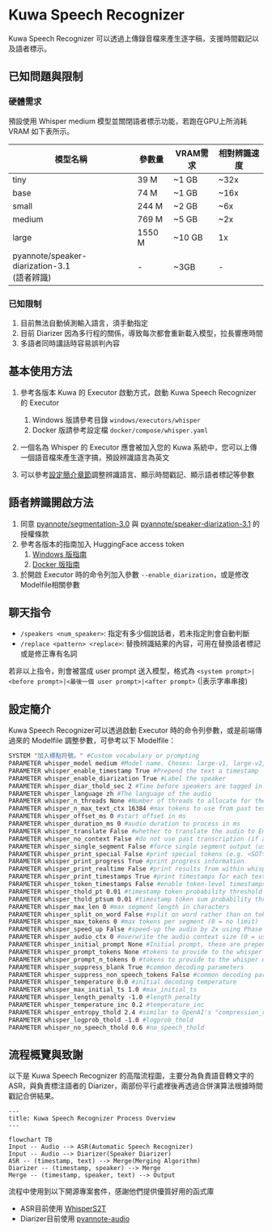# Kuwa Speech Recognizer

Kuwa Speech Recognizer 可以透過上傳錄音檔來產生逐字稿，支援時間戳記以及語者標示。

## 已知問題與限制
### 硬體需求
預設使用 Whisper medium 模型並關閉語者標示功能，若跑在GPU上所消耗 VRAM 如下表所示。

|模型名稱|參數量|VRAM需求|相對辨識速度|
|------|----|-------|---------|
|tiny|39 M|~1 GB|~32x|
|base|74 M|~1 GB|~16x|
|small|244 M|~2 GB|~6x|
|medium|769 M|~5 GB|~2x|
|large|1550 M|~10 GB|1x|
|pyannote/speaker-diarization-3.1<br>(語者辨識)|-|~3GB|-|

### 已知限制
1. 目前無法自動偵測輸入語言，須手動指定
2. 目前 Diarizer 因為多行程的關係，導致每次都會重新載入模型，拉長響應時間
3. 多語者同時講話時容易誤判內容

## 基本使用方法
1. 參考各版本 Kuwa 的 Executor 啟動方式，啟動 Kuwa Speech Recognizer 的 Executor
    1. Windows 版請參考目錄 `windows/executors/whisper`
    2. Docker 版請參考設定檔 `docker/compose/whisper.yaml`

2. 一個名為 Whisper 的 Executor 應會被加入您的 Kuwa 系統中，您可以上傳一個語音檔來產生逐字搞，預設辨識語言為英文
3. 可以參考[設定簡介章節](#設定簡介)調整辨識語言、顯示時間戳記、顯示語者標記等參數

## 語者辨識開啟方法
1. 同意 [pyannote/segmentation-3.0](https://huggingface.co/pyannote/segmentation-3.0) 與 [pyannote/speaker-diarization-3.1](https://hf.co/pyannote/speaker-diarization-3.1) 的授權條款
2. 參考各版本的指南加入 HuggingFace access token
    1. [Windows 版指南](https://kuwaai.tw/zh-Hant/blog/kuwa-os-v0.2.0-llama3-windows#%E6%96%B9%E6%B3%95%E4%B8%80%E7%99%BB%E5%85%A5-huggingface-%E5%90%91-meta-%E7%94%B3%E8%AB%8B%E5%AD%98%E5%8F%96%E6%AC%8A%E9%99%90)
    2. [Docker 版指南](https://kuwaai.tw/zh-Hant/blog/kuwa-os-v0.2.0-llama3-linux#%E6%96%B9%E6%B3%95%E4%B8%80%E7%99%BB%E5%85%A5-huggingface-%E5%90%91-meta-%E7%94%B3%E8%AB%8B%E5%AD%98%E5%8F%96%E6%AC%8A%E9%99%90)
3. 於開啟 Executor 時的命令列加入參數 `--enable_diarization`，或是修改Modelfile相關參數

## 聊天指令
- `/speakers <num_speaker>`: 指定有多少個說話者，若未指定則會自動判斷
- `/replace <pattern> <replace>`: 替換辨識結果的內容，可用在替換語者標記或是修正專有名詞

若非以上指令，則會被當成 user prompt 送入模型，格式為 `<system prompt>|<before prompt>|<最後一個 user prompt>|<after prompt>` (|表示字串串接)

## 設定簡介
Kuwa Speech Recognizer可以透過啟動 Executor 時的命令列參數，或是前端傳過來的 Modelfile 調整參數，可參考以下 Modelfile：

```dockerfile
SYSTEM "加入標點符號。" #Custom vocabulary or prompting
PARAMETER whisper_model medium #Model name. Choses: large-v1, large-v2, large-v3, medium, base, small, tiny
PARAMETER whisper_enable_timestamp True #Prepend the text a timestamp
PARAMETER whisper_enable_diarization True #Label the speaker
PARAMETER whisper_diar_thold_sec 2 #Time before speakers are tagged in paragraphs that are longer than. (in seconds)
PARAMETER whisper_language zh #The language of the audio
PARAMETER whisper_n_threads None #Number of threads to allocate for the inference. default to min(4, available hardware_concurrency)
PARAMETER whisper_n_max_text_ctx 16384 #max tokens to use from past text as prompt for the decoder
PARAMETER whisper_offset_ms 0 #start offset in ms
PARAMETER whisper_duration_ms 0 #audio duration to process in ms
PARAMETER whisper_translate False #whether to translate the audio to English
PARAMETER whisper_no_context False #do not use past transcription (if any) as initial prompt for the decoder
PARAMETER whisper_single_segment False #force single segment output (useful for streaming)
PARAMETER whisper_print_special False #print special tokens (e.g. <SOT>, <EOT>, <BEG>, etc.)
PARAMETER whisper_print_progress True #print progress information
PARAMETER whisper_print_realtime False #print results from within whisper.cpp (avoid it, use callback instead)
PARAMETER whisper_print_timestamps True #print timestamps for each text segment when printing realtime
PARAMETER whisper_token_timestamps False #enable token-level timestamps
PARAMETER whisper_thold_pt 0.01 #timestamp token probability threshold (~0.01)
PARAMETER whisper_thold_ptsum 0.01 #timestamp token sum probability threshold (~0.01)
PARAMETER whisper_max_len 0 #max segment length in characters
PARAMETER whisper_split_on_word False #split on word rather than on token (when used with max_len)
PARAMETER whisper_max_tokens 0 #max tokens per segment (0 = no limit)
PARAMETER whisper_speed_up False #speed-up the audio by 2x using Phase Vocoder
PARAMETER whisper_audio_ctx 0 #overwrite the audio context size (0 = use default)
PARAMETER whisper_initial_prompt None #Initial prompt, these are prepended to any existing text context from a previous call
PARAMETER whisper_prompt_tokens None #tokens to provide to the whisper decoder as initial prompt
PARAMETER whisper_prompt_n_tokens 0 #tokens to provide to the whisper decoder as initial prompt
PARAMETER whisper_suppress_blank True #common decoding parameters
PARAMETER whisper_suppress_non_speech_tokens False #common decoding parameters
PARAMETER whisper_temperature 0.0 #initial decoding temperature
PARAMETER whisper_max_initial_ts 1.0 #max_initial_ts
PARAMETER whisper_length_penalty -1.0 #length_penalty
PARAMETER whisper_temperature_inc 0.2 #temperature_inc
PARAMETER whisper_entropy_thold 2.4 #similar to OpenAI's "compression_ratio_threshold"
PARAMETER whisper_logprob_thold -1.0 #logprob_thold
PARAMETER whisper_no_speech_thold 0.6 #no_speech_thold
```

## 流程概覽與致謝

以下是 Kuwa Speech Recognizer 的高階流程圖，主要分為負責語音轉文字的 ASR，與負責標注語者的 Diarizer，兩部份平行處裡後再透過合併演算法根據時間戳記合併結果。

```mermaid
---
title: Kuwa Speech Recognizer Process Overview
---

flowchart TB
Input -- Audio --> ASR(Automatic Speech Recognizer)
Input -- Audio --> Diarizer(Speaker Diarizer)
ASR -- (timestamp, text) --> Merge(Merging Algorithm)
Diarizer -- (timestamp, speaker) --> Merge
Merge -- (timestamp, speaker, text) --> Output
```

流程中使用到以下開源專案套件，感謝他們提供優質好用的函式庫
- ASR目前使用 [WhisperS2T](https://github.com/shashikg/WhisperS2T)
- Diarizer目前使用 [pyannote-audio](https://github.com/pyannote/pyannote-audio)
